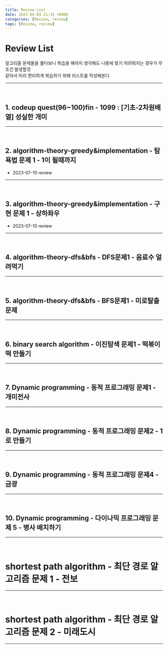 ```yaml
---
title: Review List
date: 2023-05-03 21:31 +0900
categories: [Review, review]
tags: [Review, review]
---
```


# Review List

알고리즘 문제들을 풀다보니 복습을 해야지 생각해도 나중에 찾기 어려워지는 경우가 무조건 발생할것  
같아서 미리 편리하게 복습하기 위해 리스트를 작성해본다.

-----
<br/>

## 1. codeup quest(96~100)fin - 1099 : [기초-2차원배열] 성실한 개미

-----
<br/>

## 2. algorithm-theory-greedy&implementation - 탐욕법 문제 1 - 1이 될때까지

- 2023-07-10 review

-----
<br/>

## 3. algorithm-theory-greedy&implementation - 구현 문제 1 - 상하좌우

- 2023-07-10 review

-----
<br/>

## 4. algorithm-theory-dfs&bfs - DFS문제1 - 음료수 얼려먹기 

-----
<br/>

## 5. algorithm-theory-dfs&bfs - BFS문제1 - 미로탈출 문제

-----
<br/>

## 6. binary search algorithm - 이진탐색 문제1 - 떡볶이 떡 만들기

-----
<br/>

## 7. Dynamic programming - 동적 프로그래밍 문제1 - 개미전사

-----
<br/>

## 8. Dynamic programming - 동적 프로그래밍 문제2 - 1로 만들기

-----
<br/>

## 9. Dynamic programming - 동적 프로그래밍 문제4 - 금광

-----
<br/>

## 10. Dynamic programming -  다이나믹 프로그래밍 문제 5 - 병사 배치하기

-----
<br/>

# shortest path algorithm - 최단 경로 알고리즘 문제 1 - 전보

-----
<br/>

# shortest path algorithm - 최단 경로 알고리즘 문제 2 - 미래도시

-----
<br/>